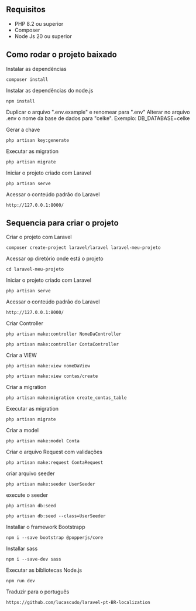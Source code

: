 ## Requisitos

* PHP 8.2 ou superior
* Composer
* Node Js 20 ou superior

## Como rodar o projeto baixado
Instalar as dependências
```
composer install
```
Instalar as dependências do node.js
```
npm install
```

Duplicar o arquivo ".env.example" e renomear para ".env"
Alterar no arquivo .env o nome da base de dados para "celke". Exemplo: DB_DATABASE=celke

Gerar a chave
```
php artisan key:generate
```

Executar as migration
```
php artisan migrate
```

Iniciar o projeto criado com Laravel
```
php artisan serve
```

Acessar o conteúdo padrão do Laravel
```
http://127.0.0.1:8000/
```

## Sequencia para criar o projeto
Criar o projeto com Laravel
```
composer create-project laravel/laravel laravel-meu-projeto
```

Acessar op diretório onde está o projeto
```
cd laravel-meu-projeto
```

Iniciar o projeto criado com Laravel
```
php artisan serve
```

Acessar o conteúdo padrão do Laravel
```
http://127.0.0.1:8000/
```

Criar Controller
```
php artisan make:controller NomeDaController
```
```
php artisan make:controller ContaController
```

Criar a VIEW
```
php artisan make:view nomeDaView
```
```
php artisan make:view contas/create
```

Criar a migration
```
php artisan make:migration create_contas_table
```

Executar as migration
```
php artisan migrate
```

Criar a model
```
php artisan make:model Conta
```

Criar o arquivo Request com validações
```
php artisan make:request ContaRequest
```

criar arquivo seeder
```
php artisan make:seeder UserSeeder
```

execute o seeder
```
php artisan db:seed
 
php artisan db:seed --class=UserSeeder

```

Installar o framework Bootstrapp
```
npm i --save bootstrap @popperjs/core
```
Installar sass
```
npm i --save-dev sass
```
Executar as bibliotecas Node.js
```
npm run dev
```
Traduzir para o português
```
https://github.com/lucascudo/laravel-pt-BR-localization
```



